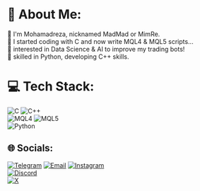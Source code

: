 # 💫 About Me:
👤 I'm Mohamadreza, nicknamed MadMad or MimRe.<br>
🤖 I started coding with C and now write MQL4 & MQL5 scripts...<br>
👾 interested in Data Science & AI to improve my trading bots!<br>
🐍 skilled in Python, developing C++ skills.<br>



# 💻 Tech Stack:
![C](https://img.shields.io/badge/c-%2300599C.svg?style=for-the-badge&logo=c&logoColor=white)
![C++](https://img.shields.io/badge/c++-%2300599C.svg?style=for-the-badge&logo=c%2B%2B&logoColor=white) <br>
![MQL4](https://img.shields.io/badge/MQL4-%23FF6600.svg?style=for-the-badge&logo=java&logoColor=white)
![MQL5](https://img.shields.io/badge/MQL5-%23FF6600.svg?style=for-the-badge&logo=java&logoColor=white) <br>
![Python](https://img.shields.io/badge/python-3670A0?style=for-the-badge&logo=python&logoColor=ffdd54)   



## 🌐 Socials:
[![Telegram](https://img.shields.io/badge/Telegram-%2300A8E8.svg?logo=telegram&logoColor=white)](https://t.me/MadMad666)
[![Email](https://img.shields.io/badge/Email-%23D14836.svg?logo=gmail&logoColor=white)](mailto:madmadpv@gmail.com)
[![Instagram](https://img.shields.io/badge/Instagram-%23E4405F.svg?logo=Instagram&logoColor=white)](https://instagram.com/hid_madmad) <br>
[![Discord](https://img.shields.io/badge/Discord-%237289DA.svg?logo=discord&logoColor=white)](https://discord.gg/XSw9XNW6)  
[![X](https://img.shields.io/badge/X-black.svg?logo=X&logoColor=white)]((https://x.com/madmadpv?s=21))  
